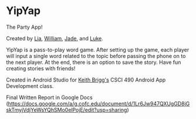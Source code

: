 # YipYap
The Party App!

Created by [Lia](https://github.com/leirali), [William](https://github.com/BlanchettWA), [Jade](https://github.com/keanejc), and [Luke](https://github.com/bradleylual). 

YipYap is a pass-to-play word game. After setting up the game, each player will input a single word related to the topic before passing the phone on to the next player. At the end, there is an option to save the story. Have fun creating stories with friends!

Created in Android Studio for [Keith Brigg's](https://github.com/kabriggs991) CSCI 490 Android App Development class. 

Final Written Report in Google Docs (https://docs.google.com/a/g.cofc.edu/document/d/1Lr6Jw947QXUgGD8jGskTmyjVdjYeWsYQhSMo0elPojE/edit?usp=sharing)
